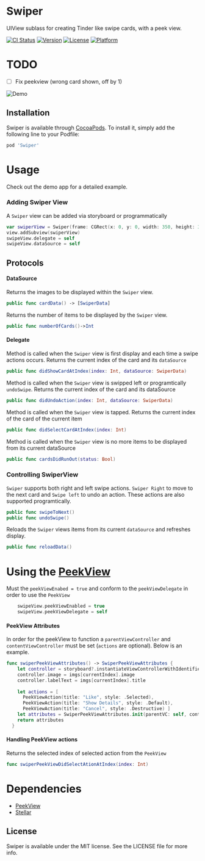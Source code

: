 # Swiper
UIView sublass for creating Tinder like swipe cards, with a peek view.

[![CI Status](http://img.shields.io/travis/=/Swiper.svg?style=flat)](https://travis-ci.org/=/Swiper)
[![Version](https://img.shields.io/cocoapods/v/Swiper.svg?style=flat)](http://cocoapods.org/pods/Swiper)
[![License](https://img.shields.io/cocoapods/l/Swiper.svg?style=flat)](http://cocoapods.org/pods/Swiper)
[![Platform](https://img.shields.io/cocoapods/p/Swiper.svg?style=flat)](http://cocoapods.org/pods/Swiper)

# TODO
- [ ] Fix peekview (wrong card shown, off by 1)

![Demo](http://g.recordit.co/JCeT8mTsdi.gif)
## Installation

Swiper is available through [CocoaPods](http://cocoapods.org). To install
it, simply add the following line to your Podfile:

```ruby
pod 'Swiper'
```

# Usage
Check out the demo app for a detailed example.

### Adding Swiper View
A `Swiper` view can be added via storyboard or programmatically
```swift
var swiperView = Swiper(frame: CGRect(x: 0, y: 0, width: 350, height: 350)))
view.addSubview(swiperView)
swipeView.delegate = self
swipeView.dataSource = self
```

## Protocols

#### DataSource

Returns the images to be displayed within the `Swiper` view.

```swift
public func cardData() -> [SwiperData]
```
Returns the number of items to be displayed by the `Swiper` view.
```swift
public func numberOfCards()->Int
```

#### Delegate

Method is called when the `Swiper` view is first display and each time a swipe actions occurs. Returns the current index of the card and its `dataSource`
```swift
public func didShowCardAtIndex(index: Int, dataSource: SwiperData)
```
Method is called when the `Swiper` view is swipped left or programtically `undoSwipe`. Returns the current index of the card and its dataSource
```swift
public func didUndoAction(index: Int, dataSource: SwiperData)
```
Method is called when the `Swiper` view is tapped. Returns the current index of the card of the current item
```swift
public func didSelectCardAtIndex(index: Int)
```
Method is called when the `Swiper` view is no more items to be displayed from its current dataSource
```swift
public func cardsDidRunOut(status: Bool)
```

### Controlling SwiperView
`Swiper` supports both right and left swipe actions. `Swiper Right` to move to the next card and `Swipe left` to undo an action.
These actions are also supported programtically. 
```swift
public func swipeToNext()
public func undoSwipe()
```
Reloads the `Swiper` views items from its current `dataSource` and refreshes display.
```swift
public func reloadData()
```

# Using the <a href="https://github.com/itsmeichigo/PeekView"> PeekView</a>
Must the `peekViewEnabed = true` and conform to the `peekViewDelegate` in order to use the `PeekView`

```swift
    swipeView.peekViewEnabled = true
    swipeView.peekViewDelegate = self
```

#### PeekView Attributes
In order for the peekView to function a `parentViewController` and `contentViewController` must be set (`actions` are optional). Below is an example.

```swift
func swiperPeekViewAttributes() -> SwiperPeekViewAttributes {
    let controller = storyboard?.instantiateViewControllerWithIdentifier("PeekViewController") as! PeekViewController
    controller.image = imgs[currentIndex].image
    controller.labelText = imgs[currentIndex].title
    
    let actions = [
      PeekViewAction(title: "Like", style: .Selected),
      PeekViewAction(title: "Show Details", style: .Default),
      PeekViewAction(title: "Cancel", style: .Destructive) ]
    let attributes = SwiperPeekViewAttributes.init(parentVC: self, contentVC: controller, actions: actions)
    return attributes
  }
```
#### Handling PeekView actions
Returns the selected index of selected action from the `PeekView`
```swift
func swiperPeekViewDidSelectAtionAtIndex(index: Int)
````

# Dependencies
* <a href="https://github.com/itsmeichigo/PeekView"> PeekView </a>
* <a href="https://github.com/AugustRush/Stellar"> Stellar </a>

## License

Swiper is available under the MIT license. See the LICENSE file for more info.


